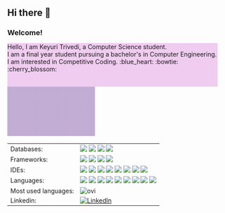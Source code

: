 ## Hi there 👋

<!--
**Keyuri292/Keyuri292** is a ✨ _special_ ✨ repository because its `README.md` (this file) appears on your GitHub profile.

Here are some ideas to get you started:

- 🔭 I’m currently working on ...
- 🌱 I’m currently learning ...
- 👯 I’m looking to collaborate on ...
- 🤔 I’m looking for help with ...
- 💬 Ask me about ...
- 📫 How to reach me: ...
- 😄 Pronouns: ...
- ⚡ Fun fact: ...
-->

### Welcome!
<html>
  <head>
    <style>
  *{
    margin: 0;
    padding: 0;
}
.first{
    width:50vw;
    height: 100px;
    background-color: #c4c4;
    float: left;
    
}

.second {
    width: 50vw;
    height: 100px;
    background-color: blueviolet;
    float: right;
 
}
</style>
<link rel="stylesheet" href="css/myCSS.css" />
  </head>
<body>
<div align=left>
  <div class="first">
    Hello, I am Keyuri Trivedi, a Computer Science student. <br>
    I am a final year student pursuing a bachelor's in Computer Engineering. <br>
    I am interested in Competitive Coding. :blue_heart: :bowtie: :cherry_blossom:
  </div>
  <div class="second">
    <img src="https://github.com/Keyuri292/Keyuri292/raw/main/assets/mygif.gif" alt="Purple and White Modern Geometric Animated Youtube Channel Intro Video" width="200"/>
  </div>
</div>

<table style="width: 100%; border-collapse: collapse; border: none;">

  <tr>
    <td>Databases: </td>
    <td>
      <img src="https://img.shields.io/badge/firebase-a08021?style=for-the-badge&logo=firebase&logoColor=ffcd34"/>
      <img src="https://img.shields.io/badge/Microsoft%20SQL%20Server-CC2927?style=for-the-badge&logo=microsoft%20sql%20server&logoColor=white"/>
      <img src="https://img.shields.io/badge/mysql-4479A1.svg?style=for-the-badge&logo=mysql&logoColor=white"/>
      <img src="https://img.shields.io/badge/sqlite-%2307405e.svg?style=for-the-badge&logo=sqlite&logoColor=white"/>
    </td>
  </tr>
  <tr>
    <td>Frameworks: </td>
    <td>
      <img src="https://img.shields.io/badge/.NET-5C2D91?style=for-the-badge&logo=.net&logoColor=white"/>
      <img src="https://img.shields.io/badge/blazor-%235C2D91.svg?style=for-the-badge&logo=blazor&logoColor=white"/>
      <img src="https://img.shields.io/badge/jquery-%230769AD.svg?style=for-the-badge&logo=jquery&logoColor=white"/>
      <img src="https://img.shields.io/badge/JWT-black?style=for-the-badge&logo=JSON%20web%20tokens"/>
    </td>
  </tr>
  <tr>
    <td>IDEs: </td>
    <td>      
      <img src="https://img.shields.io/badge/android%20studio-346ac1?style=for-the-badge&logo=android%20studio&logoColor=white"/>
      <img src="https://img.shields.io/badge/Eclipse-FE7A16.svg?style=for-the-badge&logo=Eclipse&logoColor=white" />
      <img src="https://img.shields.io/badge/IntelliJIDEA-000000.svg?style=for-the-badge&logo=intellij-idea&logoColor=white" />
      <img src="https://img.shields.io/badge/jupyter-%23FA0F00.svg?style=for-the-badge&logo=jupyter&logoColor=white" />
      <img src="https://img.shields.io/badge/NetBeansIDE-1B6AC6.svg?style=for-the-badge&logo=apache-netbeans-ide&logoColor=white" />
      <img src="https://img.shields.io/badge/Notepad++-90E59A.svg?style=for-the-badge&logo=notepad%2b%2b&logoColor=black" />
      <img src="https://img.shields.io/badge/Visual%20Studio%20Code-0078d7.svg?style=for-the-badge&logo=visual-studio-code&logoColor=white" />
      <img src="https://img.shields.io/badge/Visual%20Studio-5C2D91.svg?style=for-the-badge&logo=visual-studio&logoColor=white" />
    </td>
  </tr>
  <tr>
    <td>Languages: </td>
    <td>      
      <img src="https://img.shields.io/badge/c-%2300599C.svg?style=for-the-badge&logo=c&logoColor=white)" />
      <img src="https://img.shields.io/badge/c%23-%23239120.svg?style=for-the-badge&logo=csharp&logoColor=white" />
      <img src="https://img.shields.io/badge/c++-%2300599C.svg?style=for-the-badge&logo=c%2B%2B&logoColor=white" />
      <img src="https://img.shields.io/badge/css3-%231572B6.svg?style=for-the-badge&logo=css3&logoColor=white" />
      <img src="https://img.shields.io/badge/html5-%23E34F26.svg?style=for-the-badge&logo=html5&logoColor=white" />
      <img src="https://img.shields.io/badge/java-%23ED8B00.svg?style=for-the-badge&logo=openjdk&logoColor=white" />
      <img src="https://img.shields.io/badge/javascript-%23323330.svg?style=for-the-badge&logo=javascript&logoColor=%23F7DF1E" />
      <img src="https://img.shields.io/badge/php-%23777BB4.svg?style=for-the-badge&logo=php&logoColor=white" />
      <img src="https://img.shields.io/badge/python-3670A0?style=for-the-badge&logo=python&logoColor=ffdd54" />
    </td>
  </tr>
  <tr>
    <td>Most used languages: </td>
    <td>
      <img src="https://github-readme-stats.vercel.app/api/top-langs?username=Keyuri292&show_icons=true&locale=en&layout=compact&theme=chartreuse-dark" alt="ovi" />
    </td>
  </tr>
  
  <tr>
    <td>
      Linkedin: 
    </td>
    <td>
      <a href="https://www.linkedin.com/in/keyuritrivedi" target="_blank"><img src="https://img.shields.io/badge/LinkedIn-%230077B5.svg?&style=flat-square&logo=linkedin&logoColor=white" alt="LinkedIn"></a>
    </td>
  </tr>
</table>
</body>
</html>
